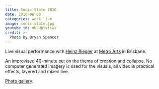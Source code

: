 ```yaml
---
title: Sonic State 2016
date: 2016-06-09
categories: work live
image: sonic-state.jpg
youtube_id: nUGHbtvttwY
credit: >-
  Photo by Bryan Spencer
---
```


Live visual performance with [Heinz Riegler][hr]
at [Metro Arts][metro] in Brisbane.

An improvised 40-minute set on the theme of creation and collapse. No computer
generated imagery is used for the visuals, all video is practical effects,
layered and mixed live.

[Photo gallery](http://photos.paulwrankin.com/sonic_state_2016/).

[hr]: http://heinzriegler.com
[metro]: https://www.metroarts.com.au/events/sonic-state/

